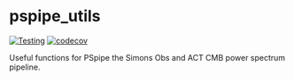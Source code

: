 # pspipe_utils

[![Testing](https://github.com/simonsobs/pspipe_utils/actions/workflows/testing.yml/badge.svg)](https://github.com/simonsobs/pspipe_utils/actions/workflows/testing.yml)
[![codecov](https://codecov.io/gh/simonsobs/pspipe_utils/branch/main/graph/badge.svg?token=IVHHH73BI7)](https://codecov.io/gh/simonsobs/pspipe_utils)

Useful functions for PSpipe the  Simons Obs and ACT CMB power spectrum pipeline.
